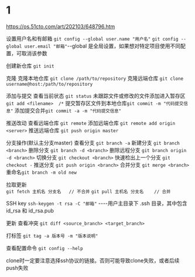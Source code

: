 # 1

https://os.51cto.com/art/202103/648796.htm

设置用户名和有邮箱
` git config --global user.name "用户名" `
` git config --global user.email "邮箱" `--global 是全局设置，如果想对特定项目使用不同配置，可取消该参数

创建新仓库
`git init`

克隆
克隆本地仓库  `git clone /path/to/repository`
克隆远端仓库  `git clone username@host:/path/to/repository`

添加与提交
查看当前状态 `git status`
未跟踪文件或修改的文件添加进入暂存区    ` git add <filename>  /* `
提交暂存区文件到本地仓库`git commit -m "代码提交信息"`
添加提交合并`git commit -a -m "代码提交信息"`

推送改动
查看远端仓库 `git remote`
添加远端仓库 `git remote add origin <server>`
推送远端仓库 `git push origin master`

分支操作(默认主分支master)
查看分支 `git branch -a`
新建分支 `git branch <branch>`
删除分支 `git branch -d <branch>`
删除远程分支 `git branch origin -d <branch>`
切换分支 `git checkout <branch>`
快速检出上一个分支 `git checkout -`
推送分支 `git push origin <branch>`
合并分支 `git merge <branch>`
重命名`git branch -m old new`

拉取更新  
`git fetch 主机名 分支名   // 不合并`
`git pull 主机名 分支名    // 合并`

SSH key
` ssh-keygen -t rsa -C "邮箱" `  ----用户主目录下 .ssh 目录，其中包含 id_rsa 和 id_rsa.pub

更新
查看冲突 `git diff <source_branch> <target_branch>`

打标签 ` git tag -a 版本号 -m "版本说明" `


查看配置命令
` git config --help `


clone时一定要注意选择ssh协议的链接。否则可能导致clone失败，或者后续push失败